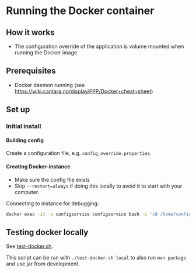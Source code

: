 # Running the Docker container 

## How it works
* The configuration override of the application is volume mounted when running the Docker image

## Prerequisites
* Docker daemon running (see https://wiki.cantara.no/display/FPP/Docker+cheat+sheet)

## Set up

### Initial install

#### Building config
Create a configuration file, e.g. `config_override.properties`.

#### Creating Docker-instance
* Make sure the config file exists
* Skip `--restart=always` if doing this locally to avoid it to start with your computer.

Connecting to instance for debugging:
```bash
docker exec -it -u configservice configservice bash -c 'cd /home/configservice; exec "${SHELL:-sh}"'
```

## Testing docker locally
See [test-docker.sh](test-docker.sh).

This script can be run with `./test-docker.sh local` to also run `mvn package` and use jar from development.
